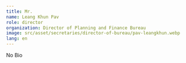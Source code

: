 ```yaml
---
title: Mr.
name: Leang Khun Pav
role: director
organization: Director of Planning and Finance Bureau
image: src/asset/secretaries/director-of-bureau/pav-leangkhun.webp
lang: en
---
```


No Bio
